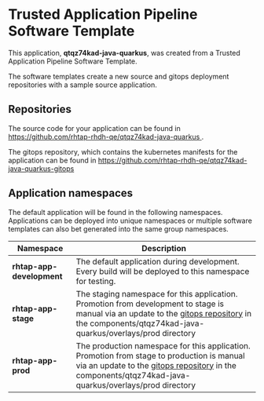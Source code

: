 # Trusted Application Pipeline Software Template

This application, **qtqz74kad-java-quarkus**, was created from a Trusted Application Pipeline Software Template.

The software templates create a new source and gitops deployment repositories with a sample source application. 

## Repositories

The source code for your application can be found in [https://github.com/rhtap-rhdh-qe/qtqz74kad-java-quarkus ](https://github.com/rhtap-rhdh-qe/qtqz74kad-java-quarkus ).
 
The gitops repository, which contains the kubernetes manifests for the application can be found in 
[https://github.com/rhtap-rhdh-qe/qtqz74kad-java-quarkus-gitops ](https://github.com/rhtap-rhdh-qe/qtqz74kad-java-quarkus-gitops ) 

## Application namespaces 

The default application will be found in the following namespaces. Applications can be deployed into unique namespaces or multiple software templates can also bet generated into the same group namespaces.  

|  Namespace   |  Description   |  
| -------- | -------- |   
| **rhtap-app-development** | The default application during development. Every build will be deployed to this namespace for testing. | 
| **rhtap-app-stage** | The staging namespace for this application. Promotion from development to stage is manual via an update to the [gitops repository](https://github.com/rhtap-rhdh-qe/qtqz74kad-java-quarkus-gitops ) in the components/qtqz74kad-java-quarkus/overlays/prod directory |  
| **rhtap-app-prod** | The production namespace for this application. Promotion from stage to production is manual via an update to the [gitops repository](https://github.com/rhtap-rhdh-qe/qtqz74kad-java-quarkus-gitops ) in the components/qtqz74kad-java-quarkus/overlays/prod directory | 